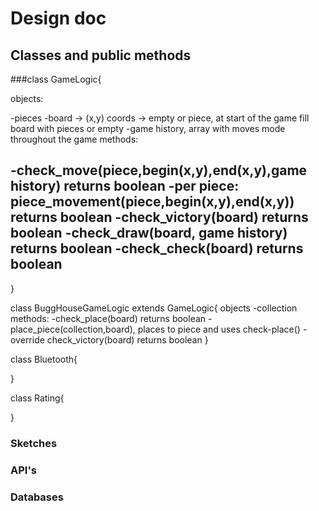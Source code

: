 # Design doc

## Classes and public methods

###class GameLogic{


objects:


-pieces 
-board -> (x,y) coords -> empty or piece, at start of the game fill board with pieces or empty
-game history, array with moves mode throughout the game
 methods:
 
 
-check_move(piece,begin(x,y),end(x,y),game history) returns boolean
-per piece: piece_movement(piece,begin(x,y),end(x,y)) returns boolean
-check_victory(board) returns boolean
-check_draw(board, game history) returns boolean
-check_check(board) returns boolean
-
}

class BuggHouseGameLogic extends GameLogic{
objects
-collection
methods:
-check_place(board) returns boolean
-place_piece(collection,board), places to piece and uses check-place()
-override check_victory(board) returns boolean
}

class Bluetooth{

}

class Rating{

}

### Sketches 

### API's

### Databases

